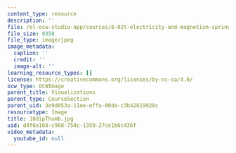 ```yaml
---
content_type: resource
description: ''
file: /ol-ocw-studio-app/courses/8-02t-electricity-and-magnetism-spring-2005/d4f8e168c968754c135927ce1b6c436f_18dipThumb.jpg
file_size: 9358
file_type: image/jpeg
image_metadata:
  caption: ''
  credit: ''
  image-alt: ''
learning_resource_types: []
license: https://creativecommons.org/licenses/by-nc-sa/4.0/
ocw_type: OCWImage
parent_title: Visualizations
parent_type: CourseSection
parent_uid: 3e9d053a-11ee-effa-00de-c3b42819928c
resourcetype: Image
title: 18dipThumb.jpg
uid: d4f8e168-c968-754c-1359-27ce1b6c436f
video_metadata:
  youtube_id: null
---
```

